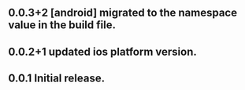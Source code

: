 <!-- ## 1.0.0+7
* improve the full moon shape
## 1.0.0+6
* Update about information
## 1.0.0+4
* Update sample app
## 1.0.0+2
* Enable platform web
## 1.0.0+1
* Update README.md -->
## 0.0.3+2 [android] migrated to the namespace value in the build file.
## 0.0.2+1 updated ios platform version.
## 0.0.1  Initial release.
